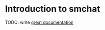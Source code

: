 # Introduction to smchat

TODO: write [great documentation](http://jacobian.org/writing/what-to-write/)
